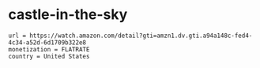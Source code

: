 # castle-in-the-sky

~~~
url = https://watch.amazon.com/detail?gti=amzn1.dv.gti.a94a148c-fed4-4c34-a52d-6d1709b322e8
monetization = FLATRATE
country = United States
~~~
